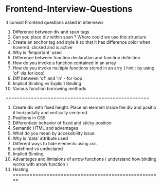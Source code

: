 # Frontend-Interview-Questions
It consist Frontend questions asked in interviews


1. Difference between div and span tags
2. Can you place div within span ? Where could we use this structure
3. Create an anchor tag and style it so that it has difference color when hovered, clicked and is active
4. Why is '!important' used 
5. Difference between function declaration and function definition
6. How do you invoke a function contained in an array
7. How do you invoke multiple functions stored in an arry ( hint : by using 'of' via for loop)
8. Diff between 'of' and 'in' - for loop
9. Implicit Binding vs Explicit Binding
10. Various function borrowing methods

===================================================

1. Create div with fixed height. Place an element inside the div and positio it horizontally and vertically centered.
2. Positions in CSS
3. Differentiate behavior of fixed and sticky position
4. Semantic HTML and advantages
5. What do you mean by accessibility issue
6. Why is 'data' attribute used
7. Different ways to hide elements using css
8. undefined vs undeclared
9. Implicit Binding
10. Advantages and limitaions of arrow functions ( understand how binding works with arrow function )
11. Hosting 
=====================================================
